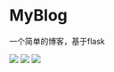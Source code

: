 # MyBlog
一个简单的博客，基于flask

![](http://ord6anrvd.bkt.clouddn.com/201712082220_728.png)
![](http://ord6anrvd.bkt.clouddn.com/201712082221_962.png)
![](http://ord6anrvd.bkt.clouddn.com/201712082222_112.png)
